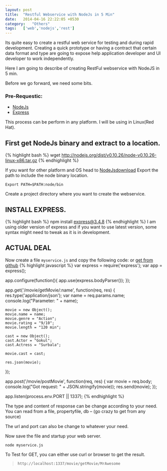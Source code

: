 ```yaml
---
layout: post
title:  "Restful Webservice with NodeJs in 5 Min"
date:   2014-04-16 22:22:05 +0530
category:	"Others"
tags:	['web','nodejs','rest']
---
```

Its quite easy to create a restful web service for testing and during rapid development. Creating a quick prototype or having a contract that certain data format and type are going to expose help application developer and UI developer to work independently.

Here I am going to describe of creating RestFul webservice with NodeJS in 5 min.

Before we go forward, we need some bits.

### Pre-Requestic:
* [NodeJs][NodeJs]
* [Express][Express]

This process can be perform in any platform. I will be using in Linux(Red Hat).

## First get NodeJs binary and extract to a location.
{% highlight bash %}
wget http://nodejs.org/dist/v0.10.26/node-v0.10.26-linux-x86.tar.gz
{% endhighlight %}

If you want for other platform and OS head to [NodeJsdownload][NodeJsdownload]
Export the path to include the node binary location.

`Export PATH=$PATH:node/bin`

Create a project directory where you want to create the webservice.

## INSTALL EXPRESS.
{% highlight bash %}
npm install express@3.4.8
{% endhighlight %}
I am using older version of express and if you want to use latest version, some syntax might need to tweak as it is in development.

## ACTUAL DEAL
Now create a file `myservice.js` and copy the following code: or [get from github](https://github.com/ningthoujam-lokhendro/dump/blob/master/NodeJs/Web%20service%20example/myservice.js)
{% highlight javascript %}
var express = require('express');
var app = express();

app.configure(function(){
	app.use(express.bodyParser());
});

app.get('/movie/getMovie/:name', function(req, res) {
	res.type('application/json');
	var name = req.params.name;
	console.log("Parameter: " + name);

	movie = new Object();
	movie.name = name;
	movie.genre = "Action";
	movie.rating = "9/10";
	movie.length = "120 min";

	cast = new Object();
	cast.Actor = "Gokul";
	cast.Actress = "Surbala";

	movie.cast = cast;

	res.json(movie);
});

app.post('/movie/postMovie', function(req, res) {
	var movie = req.body;
	console.log("Got request: " + JSON.stringify(movie));
	res.send(movie);
});

app.listen(process.env.PORT || 1337);
{% endhighlight %}

The type and content of response can be change according to your need. You can read from a file, propertyfile, db – (go crazy to get from any source)

The url and port can also be change to whatever your need.

Now save the file and startup your web server.

`node myservice.js`

To Test for GET, you can either use curl or browser to get the result.

>`http://localhost:1337/movie/getMovie/MrAwesome`

[NodeJs]: https://nodejs.org
[NodeJsdownload]: https://nodejs.org/en/download/
[Express]: http://expressjs.com/
